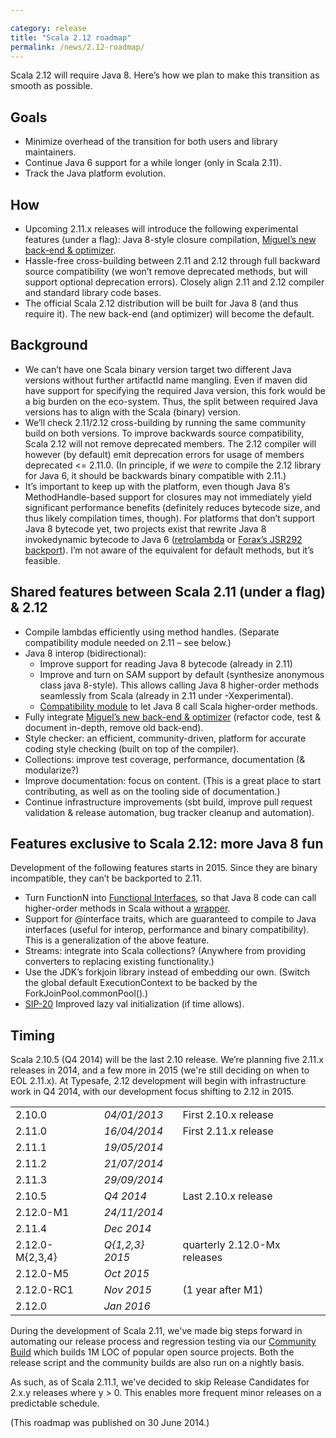 ```yaml
---

category: release
title: "Scala 2.12 roadmap"
permalink: /news/2.12-roadmap/
---
```

Scala 2.12 will require Java 8. 
Here’s how we plan to make this transition as smooth as possible.


## Goals
* Minimize overhead of the transition for both users and library maintainers.
* Continue Java 6 support for a while longer (only in Scala 2.11).
* Track the Java platform evolution.


## How
* Upcoming 2.11.x releases will introduce the following experimental features (under a flag): Java 8-style closure compilation, [Miguel’s new back-end & optimizer](https://magarciaepfl.github.io/scala/).
* Hassle-free cross-building between 2.11 and 2.12 through full backward source compatibility (we won’t remove deprecated methods, but will support optional deprecation errors). Closely align 2.11 and 2.12 compiler and standard library code bases.
* The official Scala 2.12 distribution will be built for Java 8 (and thus require it). The new back-end (and optimizer) will become the default.


## Background
* We can’t have one Scala binary version target two different Java versions without further artifactId name mangling. Even if maven did have support for specifying the required Java version, this fork would be a big burden on the eco-system. Thus, the split between required Java versions has to align with the Scala (binary) version.
* We’ll check 2.11/2.12 cross-building by running the same community build on both versions. To improve backwards source compatibility, Scala 2.12 will not remove deprecated members. The 2.12 compiler will however (by default) emit deprecation errors for usage of members deprecated <= 2.11.0. (In principle, if we *were* to compile the 2.12 library for Java 6, it should be backwards binary compatible with 2.11.)
* It’s important to keep up with the platform, even though Java 8’s MethodHandle-based support for closures may not immediately yield significant performance benefits (definitely reduces bytecode size, and thus likely compilation times, though). For platforms that don’t support Java 8 bytecode yet, two projects exist that rewrite Java 8 invokedynamic bytecode to Java 6 ([retrolambda](https://github.com/orfjackal/retrolambda) or [Forax’s JSR292 backport](https://code.google.com/p/jvm-language-runtime/source/browse/trunk/invokedynamic-backport/src/jsr292/weaver/opt/OptimizerWeaver.java?r=254)). I’m not aware of the equivalent for default methods, but it’s feasible.


## Shared features between Scala 2.11 (under a flag) & 2.12
* Compile lambdas efficiently using method handles. (Separate compatibility module needed on 2.11 – see below.)
* Java 8 interop (bidirectional):
  * Improve support for reading Java 8 bytecode (already in 2.11)
  * Improve and turn on SAM support by default (synthesize anonymous class java 8-style). This allows calling Java 8 higher-order methods seamlessly from Scala (already in 2.11 under -Xexperimental).
  * [Compatibility module](https://github.com/scala/scala-java8-compat) to let Java 8 call Scala higher-order methods.
* Fully integrate [Miguel’s new back-end & optimizer](https://magarciaepfl.github.io/scala/) (refactor code, test & document in-depth, remove old back-end).
* Style checker: an efficient, community-driven, platform for accurate coding style checking (built on top of the compiler).
* Collections: improve test coverage, performance, documentation (& modularize?)
* Improve documentation: focus on content. (This is a great place to start contributing, as well as on the tooling side of documentation.)
* Continue infrastructure improvements (sbt build, improve pull request validation & release automation, bug tracker cleanup and automation).


## Features exclusive to Scala 2.12: more Java 8 fun
Development of the following features starts in 2015. Since they are binary incompatible, they can’t be backported to 2.11.

* Turn FunctionN into [Functional Interfaces](https://docs.oracle.com/javase/8/docs/api/java/lang/FunctionalInterface.html), so that Java 8 code can call higher-order methods in Scala without a [wrapper](https://github.com/scala/scala-java8-compat).
* Support for @interface traits, which are guaranteed to compile to Java interfaces (useful for interop, performance and binary compatibility). This is a generalization of the above feature.
* Streams: integrate into Scala collections? (Anywhere from providing converters to replacing existing functionality.)
* Use the JDK’s forkjoin library instead of embedding our own. (Switch the global default ExecutionContext to be backed by the ForkJoinPool.commonPool().)
* [SIP-20](https://github.com/scala/improvement-proposals/pull/19) Improved lazy val initialization (if time allows).

## Timing
Scala 2.10.5 (Q4 2014) will be the last 2.10 release. We’re planning five 2.11.x releases in 2014, and a few more in 2015 (we're still deciding on when to EOL 2.11.x). At Typesafe, 2.12 development will begin with infrastructure work in Q4 2014, with our development focus shifting to 2.12 in 2015.

|                 |                 |                                    |
|-----------------|-----------------|------------------------------------|
| 2.10.0          | *04/01/2013*    | First 2.10.x release               |
| 2.11.0          | *16/04/2014*    | First 2.11.x release               |
| 2.11.1          | *19/05/2014*    |                                    |
| 2.11.2          | *21/07/2014*    |                                    |
| 2.11.3          | *29/09/2014*    |                                    |
| 2.10.5          | *Q4 2014*       | Last 2.10.x release                |
| 2.12.0-M1       | *24/11/2014*    |                                    |
| 2.11.4          | *Dec 2014*      |                                    |
| 2.12.0-M{2,3,4} | *Q{1,2,3} 2015* | quarterly 2.12.0-Mx releases       |
| 2.12.0-M5       | *Oct 2015*      |                                    |
| 2.12.0-RC1      | *Nov 2015*      | (1 year after M1)                  |
| 2.12.0          | *Jan 2016*      |                                    |


During the development of Scala 2.11, we've made big steps forward in automating our release process and regression testing via our [Community Build](https://scala-ci.typesafe.com/job/scala-2.11.x-jdk8-integrate-community-build/) which builds 1M LOC of popular open source projects. Both the release script and the community builds are also run on a nightly basis.

As such, as of Scala 2.11.1, we've decided to skip Release Candidates for 2.x.y releases where y > 0. This enables more frequent minor releases on a predictable schedule.

(This roadmap was published on 30 June 2014.)
